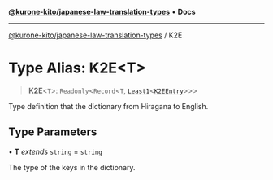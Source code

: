 [**@kurone-kito/japanese-law-translation-types**](../README.md) • **Docs**

***

[@kurone-kito/japanese-law-translation-types](../globals.md) / K2E

# Type Alias: K2E\<T\>

> **K2E**\<`T`\>: `Readonly`\<`Record`\<`T`, [`Least1`](Least1.md)\<[`K2EEntry`](../interfaces/K2EEntry.md)\>\>\>

Type definition that the dictionary from Hiragana to English.

## Type Parameters

• **T** *extends* `string` = `string`

The type of the keys in the dictionary.
